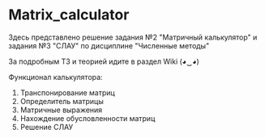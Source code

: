 # Matrix_calculator

Здесь представлено решение задания №2 "Матричный калькулятор" и задания №3 "СЛАУ" по дисциплине "Численные методы"

За подробным ТЗ и теорией идите в раздел Wiki (◕‿◕)

Функционал калькулятора:
1. Транспонирование матриц
2. Определитель матрицы
3. Матричные выражения 
4. Нахождение обусловленности матриц
5. Решение СЛАУ
